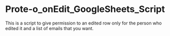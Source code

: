 # Prote-o_onEdit_GoogleSheets_Script
This is a script to give permission to an edited row only for the person who edited it and a list of emails that you want.
